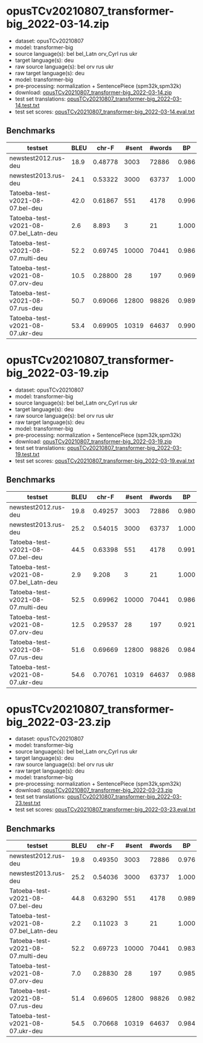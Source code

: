 # opusTCv20210807_transformer-big_2022-03-14.zip

* dataset: opusTCv20210807
* model: transformer-big
* source language(s): bel bel_Latn orv_Cyrl rus ukr
* target language(s): deu
* raw source language(s): bel orv rus ukr
* raw target language(s): deu
* model: transformer-big
* pre-processing: normalization + SentencePiece (spm32k,spm32k)
* download: [opusTCv20210807_transformer-big_2022-03-14.zip](https://object.pouta.csc.fi/Tatoeba-MT-models/zle-deu/opusTCv20210807_transformer-big_2022-03-14.zip)
* test set translations: [opusTCv20210807_transformer-big_2022-03-14.test.txt](https://object.pouta.csc.fi/Tatoeba-MT-models/zle-deu/opusTCv20210807_transformer-big_2022-03-14.test.txt)
* test set scores: [opusTCv20210807_transformer-big_2022-03-14.eval.txt](https://object.pouta.csc.fi/Tatoeba-MT-models/zle-deu/opusTCv20210807_transformer-big_2022-03-14.eval.txt)

## Benchmarks

| testset | BLEU  | chr-F | #sent | #words | BP |
|---------|-------|-------|-------|--------|----|
| newstest2012.rus-deu 	| 18.9 	| 0.48778 	| 3003 	| 72886 	| 0.986 |
| newstest2013.rus-deu 	| 24.1 	| 0.53322 	| 3000 	| 63737 	| 1.000 |
| Tatoeba-test-v2021-08-07.bel-deu 	| 42.0 	| 0.61867 	| 551 	| 4178 	| 0.996 |
| Tatoeba-test-v2021-08-07.bel_Latn-deu 	| 2.6 	| 8.893 	| 3 	| 21 	| 1.000 |
| Tatoeba-test-v2021-08-07.multi-deu 	| 52.2 	| 0.69745 	| 10000 	| 70441 	| 0.986 |
| Tatoeba-test-v2021-08-07.orv-deu 	| 10.5 	| 0.28800 	| 28 	| 197 	| 0.969 |
| Tatoeba-test-v2021-08-07.rus-deu 	| 50.7 	| 0.69066 	| 12800 	| 98826 	| 0.989 |
| Tatoeba-test-v2021-08-07.ukr-deu 	| 53.4 	| 0.69905 	| 10319 	| 64637 	| 0.990 |



# opusTCv20210807_transformer-big_2022-03-19.zip

* dataset: opusTCv20210807
* model: transformer-big
* source language(s): bel bel_Latn orv_Cyrl rus ukr
* target language(s): deu
* raw source language(s): bel orv rus ukr
* raw target language(s): deu
* model: transformer-big
* pre-processing: normalization + SentencePiece (spm32k,spm32k)
* download: [opusTCv20210807_transformer-big_2022-03-19.zip](https://object.pouta.csc.fi/Tatoeba-MT-models/zle-deu/opusTCv20210807_transformer-big_2022-03-19.zip)
* test set translations: [opusTCv20210807_transformer-big_2022-03-19.test.txt](https://object.pouta.csc.fi/Tatoeba-MT-models/zle-deu/opusTCv20210807_transformer-big_2022-03-19.test.txt)
* test set scores: [opusTCv20210807_transformer-big_2022-03-19.eval.txt](https://object.pouta.csc.fi/Tatoeba-MT-models/zle-deu/opusTCv20210807_transformer-big_2022-03-19.eval.txt)

## Benchmarks

| testset | BLEU  | chr-F | #sent | #words | BP |
|---------|-------|-------|-------|--------|----|
| newstest2012.rus-deu 	| 19.8 	| 0.49257 	| 3003 	| 72886 	| 0.980 |
| newstest2013.rus-deu 	| 25.2 	| 0.54015 	| 3000 	| 63737 	| 1.000 |
| Tatoeba-test-v2021-08-07.bel-deu 	| 44.5 	| 0.63398 	| 551 	| 4178 	| 0.991 |
| Tatoeba-test-v2021-08-07.bel_Latn-deu 	| 2.9 	| 9.208 	| 3 	| 21 	| 1.000 |
| Tatoeba-test-v2021-08-07.multi-deu 	| 52.5 	| 0.69962 	| 10000 	| 70441 	| 0.986 |
| Tatoeba-test-v2021-08-07.orv-deu 	| 12.5 	| 0.29537 	| 28 	| 197 	| 0.921 |
| Tatoeba-test-v2021-08-07.rus-deu 	| 51.6 	| 0.69669 	| 12800 	| 98826 	| 0.984 |
| Tatoeba-test-v2021-08-07.ukr-deu 	| 54.6 	| 0.70761 	| 10319 	| 64637 	| 0.988 |


# opusTCv20210807_transformer-big_2022-03-23.zip

* dataset: opusTCv20210807
* model: transformer-big
* source language(s): bel bel_Latn orv_Cyrl rus ukr
* target language(s): deu
* raw source language(s): bel orv rus ukr
* raw target language(s): deu
* model: transformer-big
* pre-processing: normalization + SentencePiece (spm32k,spm32k)
* download: [opusTCv20210807_transformer-big_2022-03-23.zip](https://object.pouta.csc.fi/Tatoeba-MT-models/zle-deu/opusTCv20210807_transformer-big_2022-03-23.zip)
* test set translations: [opusTCv20210807_transformer-big_2022-03-23.test.txt](https://object.pouta.csc.fi/Tatoeba-MT-models/zle-deu/opusTCv20210807_transformer-big_2022-03-23.test.txt)
* test set scores: [opusTCv20210807_transformer-big_2022-03-23.eval.txt](https://object.pouta.csc.fi/Tatoeba-MT-models/zle-deu/opusTCv20210807_transformer-big_2022-03-23.eval.txt)

## Benchmarks

| testset | BLEU  | chr-F | #sent | #words | BP |
|---------|-------|-------|-------|--------|----|
| newstest2012.rus-deu 	| 19.8 	| 0.49350 	| 3003 	| 72886 	| 0.976 |
| newstest2013.rus-deu 	| 25.2 	| 0.54036 	| 3000 	| 63737 	| 1.000 |
| Tatoeba-test-v2021-08-07.bel-deu 	| 44.8 	| 0.63290 	| 551 	| 4178 	| 0.989 |
| Tatoeba-test-v2021-08-07.bel_Latn-deu 	| 2.2 	| 0.11023 	| 3 	| 21 	| 1.000 |
| Tatoeba-test-v2021-08-07.multi-deu 	| 52.2 	| 0.69723 	| 10000 	| 70441 	| 0.983 |
| Tatoeba-test-v2021-08-07.orv-deu 	| 7.0 	| 0.28830 	| 28 	| 197 	| 0.985 |
| Tatoeba-test-v2021-08-07.rus-deu 	| 51.4 	| 0.69605 	| 12800 	| 98826 	| 0.982 |
| Tatoeba-test-v2021-08-07.ukr-deu 	| 54.5 	| 0.70668 	| 10319 	| 64637 	| 0.984 |

